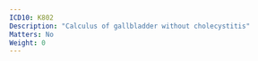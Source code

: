 ```yaml
---
ICD10: K802
Description: "Calculus of gallbladder without cholecystitis"
Matters: No
Weight: 0
---
```


